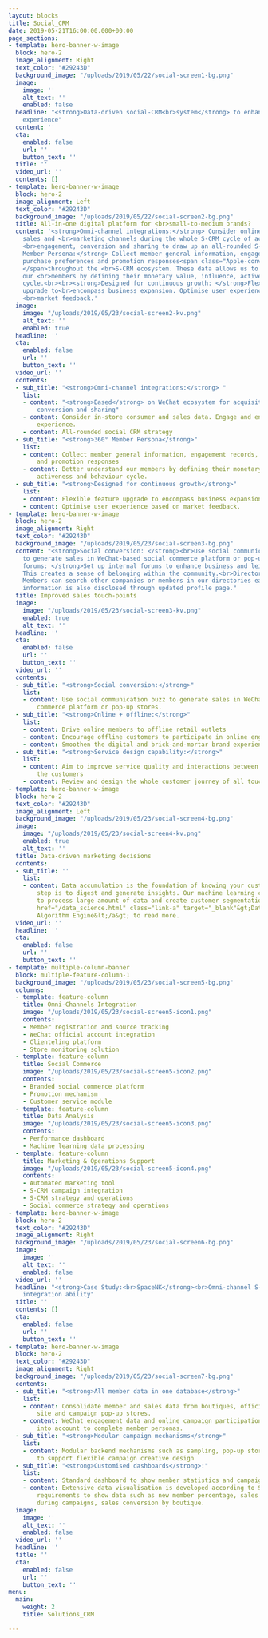 ```yaml
---
layout: blocks
title: Social_CRM
date: 2019-05-21T16:00:00.000+00:00
page_sections:
- template: hero-banner-w-image
  block: hero-2
  image_alignment: Right
  text_color: "#29243D"
  background_image: "/uploads/2019/05/22/social-screen1-bg.png"
  image:
    image: ''
    alt_text: ''
    enabled: false
  headline: "<strong>Data-driven social-CRM<br>system</strong> to enhance<br>customer
    experience"
  content: ''
  cta:
    enabled: false
    url: ''
    button_text: ''
  title: ''
  video_url: ''
  contents: []
- template: hero-banner-w-image
  block: hero-2
  image_alignment: Left
  text_color: "#29243D"
  background_image: "/uploads/2019/05/22/social-screen2-bg.png"
  title: All-in-one digital platform for <br>small-to-medium brands?
  content: '<strong>Omni-channel integrations:</strong> Consider online and office
    sales and <br>marketing channels during the whole S-CRM cycle of acquisition,
    <br>engagement, conversion and sharing to draw up an all-rounded S-CRM strategy.<br><br><strong>360°
    Member Persona:</strong> Collect member general information, engagement <br>records,
    purchase preferences and promotion responses<span class="Apple-converted-space">
    </span>throughout the <br>S-CRM ecosystem. These data allows us to better understand
    our <br>members by defining their monetary value, influence, activeness and behaviour
    cycle.<br><br><strong>Designed for continuous growth: </strong>Flexible for feature
    upgrade to<br>encompass business expansion. Optimise user experience based on
    <br>market feedback.'
  image:
    image: "/uploads/2019/05/23/social-screen2-kv.png"
    alt_text: ''
    enabled: true
  headline: ''
  cta:
    enabled: false
    url: ''
    button_text: ''
  video_url: ''
  contents:
  - sub_title: "<strong>Omni-channel integrations:</strong> "
    list:
    - content: "<strong>Based</strong> on WeChat ecosystem for acquisition, engagement,
        conversion and sharing"
    - content: Consider in-store consumer and sales data. Engage and enhance offline
        experience.
    - content: All-rounded social CRM strategy
  - sub_title: "<strong>360° Member Persona</strong>"
    list:
    - content: Collect member general information, engagement records, purchase preferences
        and promotion responses
    - content: Better understand our members by defining their monetary value, influence,
        activeness and behaviour cycle.
  - sub_title: "<strong>Designed for continuous growth</strong>"
    list:
    - content: Flexible feature upgrade to encompass business expansion.
    - content: Optimise user experience based on market feedback.
- template: hero-banner-w-image
  block: hero-2
  image_alignment: Right
  text_color: "#29243D"
  background_image: "/uploads/2019/05/23/social-screen3-bg.png"
  content: "<strong>Social conversion: </strong><br>Use social communication buzz
    to generate sales in WeChat-based social commerce platform or pop-up stores.<br><br><strong>Discussion
    forums: </strong>Set up internal forums to enhance business and leisure communications.
    This creates a sense of belonging within the community.<br>Directory and profile:
    Members can search other companies or members in our directories easily. Business
    information is also disclosed through updated profile page."
  title: Improved sales touch-points
  image:
    image: "/uploads/2019/05/23/social-screen3-kv.png"
    enabled: true
    alt_text: ''
  headline: ''
  cta:
    enabled: false
    url: ''
    button_text: ''
  video_url: ''
  contents:
  - sub_title: "<strong>Social conversion:</strong>"
    list:
    - content: Use social communication buzz to generate sales in WeChat-based social
        commerce platform or pop-up stores.
  - sub_title: "<strong>Online + offline:</strong>"
    list:
    - content: Drive online members to offline retail outlets
    - content: Encourage offline customers to participate in online engagement
    - content: Smoothen the digital and brick-and-mortar brand experiences
  - sub_title: "<strong>Service design capability:</strong>"
    list:
    - content: Aim to improve service quality and interactions between a brand and
        the customers
    - content: Review and design the whole customer journey of all touch-points
- template: hero-banner-w-image
  block: hero-2
  text_color: "#29243D"
  image_alignment: Left
  background_image: "/uploads/2019/05/23/social-screen4-bg.png"
  image:
    image: "/uploads/2019/05/23/social-screen4-kv.png"
    enabled: true
    alt_text: ''
  title: Data-driven marketing decisions
  contents:
  - sub_title: ''
    list:
    - content: Data accumulation is the foundation of knowing your customers. Next
        step is to digest and generate insights. Our machine learning capability helps
        to process large amount of data and create customer segmentation. Go to &lt;a
        href="/data_science.html" class="link-a" target="_blank"&gt;Data Processing
        Algorithm Engine&lt;/a&gt; to read more.
  video_url: ''
  headline: ''
  cta:
    enabled: false
    url: ''
    button_text: ''
- template: multiple-column-banner
  block: multiple-feature-column-1
  background_image: "/uploads/2019/05/23/social-screen5-bg.png"
  columns:
  - template: feature-column
    title: Omni-Channels Integration
    image: "/uploads/2019/05/23/social-screen5-icon1.png"
    contents:
    - Member registration and source tracking
    - WeChat official account integration
    - Clienteling platform
    - Store monitoring solution
  - template: feature-column
    title: Social Commerce
    image: "/uploads/2019/05/23/social-screen5-icon2.png"
    contents:
    - Branded social commerce platform
    - Promotion mechanism
    - Customer service module
  - template: feature-column
    title: Data Analysis
    image: "/uploads/2019/05/23/social-screen5-icon3.png"
    contents:
    - Performance dashboard
    - Machine learning data processing
  - template: feature-column
    title: Marketing & Operations Support
    image: "/uploads/2019/05/23/social-screen5-icon4.png"
    contents:
    - Automated marketing tool
    - S-CRM campaign integration
    - S-CRM strategy and operations
    - Social commerce strategy and operations
- template: hero-banner-w-image
  block: hero-2
  text_color: "#29243D"
  image_alignment: Right
  background_image: "/uploads/2019/05/23/social-screen6-bg.png"
  image:
    image: ''
    alt_text: ''
    enabled: false
  video_url: ''
  headline: "<strong>Case Study:<br>SpaceNK</strong><br>Omni-channel S-CRM with<br>campaign
    integration ability"
  title: ''
  contents: []
  cta:
    enabled: false
    url: ''
    button_text: ''
- template: hero-banner-w-image
  block: hero-2
  text_color: "#29243D"
  image_alignment: Right
  background_image: "/uploads/2019/05/23/social-screen7-bg.png"
  contents:
  - sub_title: "<strong>All member data in one database</strong>"
    list:
    - content: Consolidate member and sales data from boutiques, official e-commerce
        site and campaign pop-up stores.
    - content: WeChat engagement data and online campaign participations are taken
        into account to complete member personas.
  - sub_title: "<strong>Modular campaign mechanisms</strong>"
    list:
    - content: Modular backend mechanisms such as sampling, pop-up stores, member-get-member
        to support flexible campaign creative design
  - sub_title: "<strong>Customised dashboards</strong>:"
    list:
    - content: Standard dashboard to show member statistics and campaign engagements
    - content: Extensive data visualisation is developed according to SpaceNK’s business
        requirements to show data such as new member percentage, sales conversion
        during campaigns, sales conversion by boutique.
  image:
    image: ''
    alt_text: ''
    enabled: false
  video_url: ''
  headline: ''
  title: ''
  cta:
    enabled: false
    url: ''
    button_text: ''
menu:
  main:
    weight: 2
    title: Solutions_CRM

---
```


